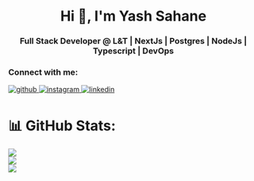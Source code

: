 <body>
<h1 align="center">Hi 👋, I'm Yash Sahane</h1>
<h3 align="center">Full Stack Developer @ L&T | NextJs | Postgres | NodeJs | Typescript | DevOps</h3>

<h3 align="left">Connect with me:</h3>
<p align="left">
<a href="https://github.com/yash-sahane" target="_blank">
<img src=https://img.shields.io/badge/github-%2324292e.svg?&style=for-the-badge&logo=github&logoColor=white alt=github style="margin-bottom: 5px;" />
</a>
<a href="https://instagram.com/_yash_sahane_" target="_blank">
<img src=https://img.shields.io/badge/instagram-%23000000.svg?&style=for-the-badge&logo=instagram&logoColor=white alt=instagram style="margin-bottom: 5px;" />
</a>
<a href="https://linkedin.com/in/yash-sahane" target="_blank">
<img src=https://img.shields.io/badge/linkedin-%231E77B5.svg?&style=for-the-badge&logo=linkedin&logoColor=white alt=linkedin style="margin-bottom: 5px;" />
</a>  
</p>

# 📊 GitHub Stats:
![](https://github-readme-stats.vercel.app/api?username=yash-sahane&theme=vision-friendly-dark&hide_border=false&include_all_commits=false&count_private=false)<br/>
![](https://github-readme-streak-stats.herokuapp.com/?user=yash-sahane&theme=vision-friendly-dark&hide_border=false)<br/>
![](https://github-readme-stats.vercel.app/api/top-langs/?username=yash-sahane&theme=vision-friendly-dark&hide_border=false&include_all_commits=false&count_private=false&layout=compact)
</body>
